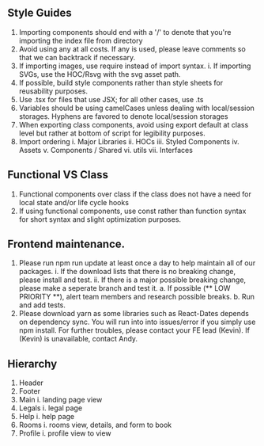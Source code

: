 ## Style Guides

1. Importing components should end with a '/' to denote that you're importing the index file from directory
2. Avoid using any at all costs. If any is used, please leave comments so that we can backtrack if necessary.
3. If importing images, use require instead of import syntax.
    i. If importing SVGs, use the HOC/Rsvg with the svg asset path.
4. If possible, build style components rather than style sheets for reusability purposes.
5. Use .tsx for files that use JSX; for all other cases, use .ts
6. Variables should be using camelCases unless dealing with local/session storages. Hyphens are favored to denote local/session storages
7. When exporting class components, avoid using export default at class level but rather at bottom of script for legibility purposes.
8. Import ordering
    i. Major Libraries
    ii. HOCs
    iii. Styled Components
    iv. Assets
    v. Components / Shared
    vi. utils
    vii. Interfaces

## Functional VS Class 
1. Functional components over class if the class does not have a need for local state and/or life cycle hooks
2. If using functional components, use const rather than function syntax for short syntax and slight optimization purposes.

## Frontend maintenance. 
1. Please run npm run update at least once a day to help maintain all of our packages.
    i. If the download lists that there is no breaking change, please install and test.
    ii. If there is a major possible breaking change, please make a seperate branch and test it. 
        a. If possible (** LOW PRIORITY **), alert team members and research possible breaks.
        b. Run and add tests.
2. Please download yarn as some libraries such as React-Dates depends on dependency sync. You will run into into issues/error if you simply use npm install. For further troubles, please contact your FE lead (Kevin). If (Kevin) is unavailable, contact Andy.

## Hierarchy
1. Header
2. Footer
3. Main
    i. landing page view
4. Legals
    i. legal page
5. Help
    i. help page
6. Rooms
    i. rooms view, details, and form to book
7. Profile
    i. profile view to view